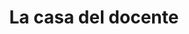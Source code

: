 ---
title: "La casa del docente"
url: /rio-cuarto/la-casa-del-docente/
shop: material de oficina
---